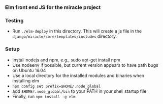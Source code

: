 ### Elm front end JS for the miracle project

### Testing

- Run `./elm-deploy` in this directory. This will create a js file in the
  `django/miracle/core/templates/includes` directory.

### Setup

* Install nodejs and npm, e.g., sudo apt-get install npm
* Use nodeenv if possible, but current version appears to have path bugs on Ubuntu 16.04
* Use a local directory for the installed modules and binaries when installing elm
* `npm config set prefix=$HOME/.node_global`
* add `$HOME/.node_global/bin` to your PATH in your shell startup file
* Finally, run `npm install -g elm`
